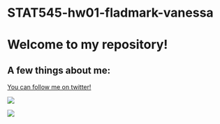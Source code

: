 # STAT545-hw01-fladmark-vanessa

# Welcome to my repository!

## A few things about me:

[You can follow me on twitter!](https://twitter.com/FladmarkVanessa)

![](http://domesticcatworld.com/wp-content/uploads/2013/01/2-Tabby-cats.jpg)


![](https://media.giphy.com/media/bNBAQpqb4MSnS/giphy.gif)
